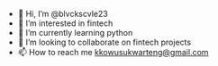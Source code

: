 - 👋 Hi, I’m @blvckscvle23
- 👀 I’m interested in fintech
- 🌱 I’m currently learning python
- 💞️ I’m looking to collaborate on fintech projects
- 📫 How to reach me kkowusukwarteng@gmail.com

<!---
blvckscvle23/blvckscvle23 is a ✨ special ✨ repository because its `README.md` (this file) appears on your GitHub profile.
You can click the Preview link to take a look at your changes.
--->
